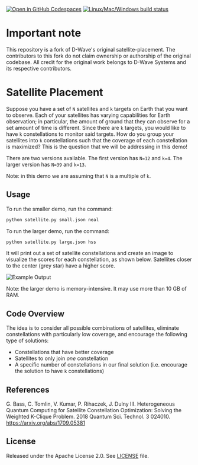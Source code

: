 [![Open in GitHub Codespaces](
  https://img.shields.io/badge/Open%20in%20GitHub%20Codespaces-333?logo=github)](
  https://codespaces.new/dwave-examples/satellite-placement?quickstart=1)
[![Linux/Mac/Windows build status](
  https://circleci.com/gh/dwave-examples/satellite-placement.svg?style=shield)](
  https://circleci.com/gh/dwave-examples/satellite-placement)

# Important note
This repository is a fork of D-Wave's original satellite-placement. The contributors to this fork do not claim ownership or authorship of the original codebase. All credit for the original work belongs to D-Wave Systems and its respective contributors.

# Satellite Placement

Suppose you have a set of `N` satellites and `k` targets on Earth that you want
to observe. Each of your satellites has varying capabilities for Earth
observation; in particular, the amount of ground that they can observe for a set
amount of time is different. Since there are `k` targets, you would like to have
`k` constellations to monitor said targets. How do you group your satellites
into `k` constellations such that the coverage of each constellation is
maximized? This is the question that we will be addressing in this demo!

There are two versions available. The first version has `N=12` and `k=4`.
The larger version has `N=39` and `k=13`.

Note: in this demo we are assuming that `N` is a multiple of `k`.

## Usage

To run the smaller demo, run the command:

```bash
python satellite.py small.json neal
```

To run the larger demo, run the command:

```bash
python satellite.py large.json hss
```

It will print out a set of satellite constellations and create an image to
visualize the scores for each constellation, as shown below. Satellites closer
to the center (grey star) have a higher score.

![Example Output](readme_imgs/constellations.png)

Note: the larger demo is memory-intensive. It may use more than 10 GB of RAM.

## Code Overview

The idea is to consider all possible combinations of satellites, eliminate
constellations with particularly low coverage, and encourage the following type
of solutions:

* Constellations that have better coverage
* Satellites to only join *one* constellation
* A specific number of constellations in our final solution (i.e. encourage the
  solution to have `k` constellations)


## References

G. Bass, C. Tomlin, V. Kumar, P. Rihaczek, J. Dulny III. Heterogeneous Quantum
Computing for Satellite Constellation Optimization: Solving the Weighted
K-Clique Problem. 2018 Quantum Sci. Technol. 3 024010.
https://arxiv.org/abs/1709.05381

## License

Released under the Apache License 2.0. See [LICENSE](./LICENSE) file.
